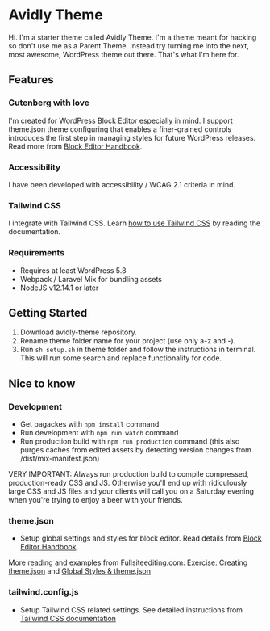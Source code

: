# Avidly Theme

Hi. I'm a starter theme called Avidly Theme. I'm a theme meant for hacking so don't use me as a Parent Theme. Instead try turning me into the next, most awesome, WordPress theme out there. That's what I'm here for.

## Features

### Gutenberg with love
I'm created for WordPress Block Editor especially in mind. I support theme.json theme configuring that enables a finer-grained controls introduces the first step in managing styles for future WordPress releases. Read more from <a href="https://developer.wordpress.org/block-editor/how-to-guides/themes/theme-json/">Block Editor Handbook</a>.

### Accessibility
I have been developed with accessibility / WCAG 2.1 criteria in mind.

### Tailwind CSS
I integrate with Tailwind CSS. Learn <a href="https://tailwindcss.com/docs">how to use Tailwind CSS</a> by reading the documentation.

### Requirements
* Requires at least WordPress 5.8
* Webpack / Laravel Mix for bundling assets
* NodeJS v12.14.1 or later

## Getting Started
1. Download avidly-theme repository.
2. Rename theme folder name for your project (use only a-z and -).
3. Run `sh setup.sh` in theme folder and follow the instructions in terminal. This will run some search and replace functionality for code.

## Nice to know

### Development
- Get pagackes with `npm install` command
- Run development with `npm run watch` command
- Run production build with `npm run production` command (this also purges caches from edited assets by detecting version changes from /dist/mix-manifest.json)

VERY IMPORTANT: Always run production build to compile compressed, production-ready CSS and JS. Otherwise you'll end up with ridiculously large CSS and JS files and your clients will call you on a Saturday evening when you're trying to enjoy a beer with your friends.

### theme.json
- Setup global settings and styles for block editor. Read details from <a href="https://developer.wordpress.org/block-editor/how-to-guides/themes/theme-json/">Block Editor Handbook</a>.

More reading and examples from Fullsiteediting.com:
<a href="https://fullsiteediting.com/lessons/creating-theme-json/">Exercise: Creating theme.json</a> and 
<a href="https://fullsiteediting.com/lessons/global-styles/">Global Styles & theme.json</a>


### tailwind.config.js
- Setup Tailwind CSS related settings. See detailed instructions from <a href="https://tailwindcss.com/docs">Tailwind CSS documentation</a>
